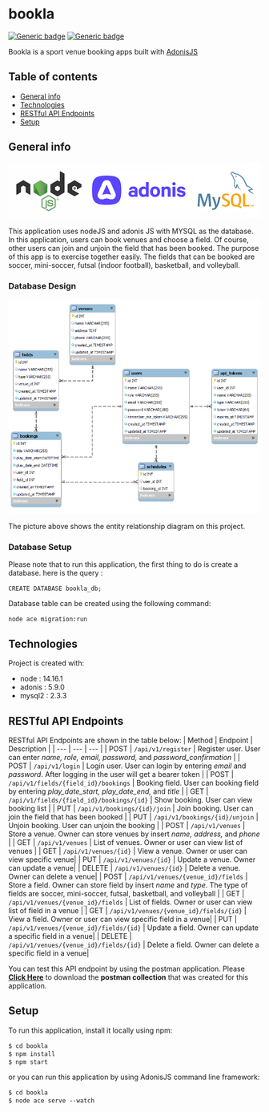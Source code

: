 # bookla
[![Generic badge](https://img.shields.io/badge/npm-v14.16.1-blue.svg)](https://shields.io/) [![Generic badge](https://img.shields.io/badge/node-6.14.12-green.svg)](https://shields.io/)

Bookla is a sport venue booking apps built with [AdonisJS](https://adonisjs.com/)
## Table of contents
* [General info](#general-info)
* [Technologies](#technologies)
* [RESTful API Endpoints](#restful-api-endpoints)
* [Setup](#setup)

## General info
![tech-stack](/assets/images/techStack.png)

This application uses nodeJS and adonis JS with MYSQL as the database. In this application, users can book venues and choose a field. 
Of course, other users can join and unjoin the field that has been booked. The purpose of this app is to exercise together easily. The fields that can be booked are soccer, mini-soccer, futsal (indoor football), basketball, and volleyball.
### Database Design
![erd](/assets/images/erd.png)

The picture above shows the entity relationship diagram on this project.

### Database Setup
Please note that to run this application, the first thing to do is create a database. here is the query :
```
CREATE DATABASE bookla_db;
```
Database table can be created using the following command:
```
node ace migration:run
```

## Technologies
Project is created with:
* node : 14.16.1
* adonis : 5.9.0
* mysql2 : 2.3.3

## RESTful API Endpoints
RESTful API Endpoints are shown in the table below:
| Method | Endpoint | Description |
| --- | --- | --- |
| POST | `/api/v1/register` | Register user. User can enter *name, role, email, password,* and *password_confirmation* |
| POST | `/api/v1/login` | Login user. User can login by entering *email* and *password*. After logging in the user will get a bearer token  |
| POST | `/api/v1/fields/{field_id}/bookings` | Booking field. User can booking field by entering *play_date_start, play_date_end,* and *title* |
| GET | `/api/v1/fields/{field_id}/bookings/{id}` | Show booking. User can view booking list |
| PUT | `/api/v1/bookings/{id}/join` | Join booking. User can join the field that has been booked |
| PUT | `/api/v1/bookings/{id}/unjoin` | Unjoin booking. User can unjoin the booking |
| POST | `/api/v1/venues` | Store a venue. Owner can store venues by insert *name, address,* and *phone* |
| GET | `/api/v1/venues` | List of venues. Owner or user can view list of venues |
| GET | `/api/v1/venues/{id}` | View a venue. Owner or user can view specific venue|
| PUT | `/api/v1/venues/{id}` | Update a venue. Owner can update a venue|
| DELETE | `/api/v1/venues/{id}` | Delete a venue. Owner can delete a venue|
| POST | `/api/v1/venues/{venue_id}/fields` | Store a field. Owner can store field by insert *name* and *type*. The type of fields are soccer, mini-soccer, futsal, basketball, and volleyball |
| GET | `/api/v1/venues/{venue_id}/fields` | List of fields. Owner or user can view list of field in a venue |
| GET | `/api/v1/venues/{venue_id}/fields/{id}` | View a field. Owner or user can view specific field in a venue|
| PUT | `/api/v1/venues/{venue_id}/fields/{id}` | Update a field. Owner can update a specific field in a venue|
| DELETE | `/api/v1/venues/{venue_id}/fields/{id}` | Delete a field. Owner can delete a specific field in a venue|

You can test this API endpoint by using the postman application. Please [**Click Here**](/assets/postman-collection) to download the **postman collection** that was created for this application.

## Setup
To run this application, install it locally using npm:
```
$ cd bookla
$ npm install
$ npm start 
```
or you can run this application by using AdonisJS command line framework:
```
$ cd bookla
$ node ace serve --watch
```
